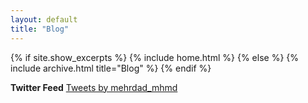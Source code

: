 ```yaml
---
layout: default
title: "Blog"
---
```


{% if site.show_excerpts %}
  {% include home.html %}
{% else %}
  {% include archive.html title="Blog" %}
{% endif %}

**Twitter Feed**</b>
<a class="twitter-timeline" data-width="500" data-height="600" data-theme="dark" href="https://twitter.com/mehrdad_mhmd?ref_src=twsrc%5Etfw">Tweets by mehrdad_mhmd</a> <script async src="https://platform.twitter.com/widgets.js" charset="utf-8"></script>

